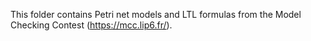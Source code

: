 This folder contains Petri net models and LTL formulas from the Model Checking Contest (https://mcc.lip6.fr/).
